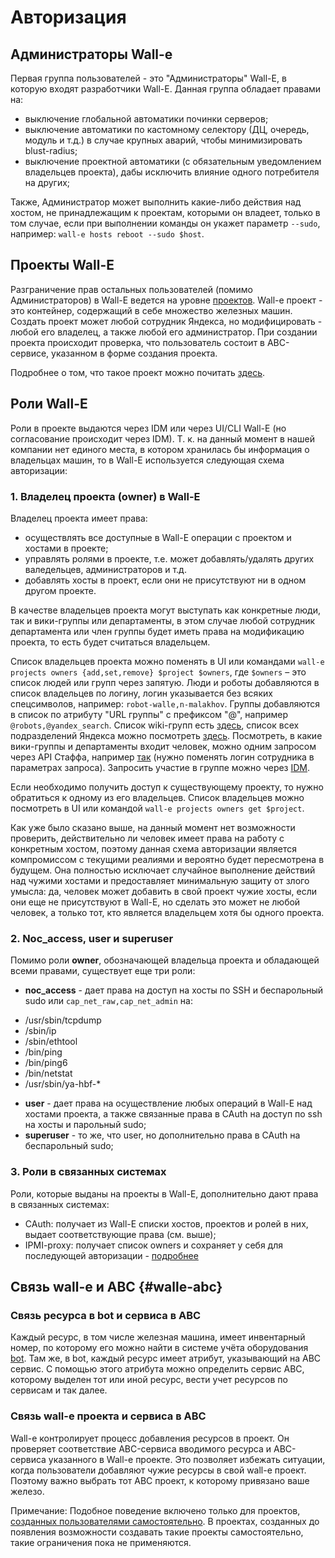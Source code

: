 # Авторизация

## Администраторы Wall-e
Первая группа пользователей - это "Администраторы" Wall-E, в которую входят разработчики Wall-E. Данная группа обладает правами на:
- выключение глобальной автоматики починки серверов;
- выключение автоматики по кастомному селектору (ДЦ, очередь, модуль и т.д.) в случае крупных аварий, чтобы минимизировать blust-radius;
- выключение проектной автоматики (с обязательным уведомлением владельцев проекта), дабы исключить влияние одного потребителя на других;

Также, Администратор может выполнить какие-либо действия над хостом, не принадлежащим к проектам, которыми он владеет, только в том случае, если при выполнении команды он укажет параметр `--sudo`, например: `wall-e hosts reboot --sudo $host`.

## Проекты Wall-E
Разграничение прав остальных пользователей (помимо Администраторов) в Wall-E ведется на уровне [проектов](projects.md). Wall-e проект - это контейнер, содержащий в себе множество железных машин. Создать проект может любой сотрудник Яндекса, но модифицировать - любой его владелец, а также любой его администратор. При создании проекта происходит проверка, что пользователь состоит в ABC-сервисе, указанном в форме создания проекта.

Подробнее о том, что такое проект можно почитать [здесь](projects.md).

## Роли Wall-E
Роли в проекте выдаются через IDM или через UI/CLI Wall-E (но согласование происходит через IDM).
Т. к. на данный момент в нашей компании нет единого места, в котором хранилась бы информация о владельцах машин, то в Wall-E используется следующая схема авторизации:
### 1. Владелец проекта (owner) в Wall-E
Владелец проекта имеет права: 
- осуществлять все доступные в Wall-E операции с проектом и хостами в проекте;
- управлять ролями в проекте, т.е. может добавлять/удалять других валедельцев, администраторов и т.д.
- добавлять хосты в проект, если они не присутствуют ни в одном другом проекте.

В качестве владельцев проекта могут выступать как конкретные люди, так и вики-группы или департаменты, в этом случае любой сотрудник департамента или член группы будет иметь права на модификацию проекта, то есть будет считаться владельцем.

Список владельцев проекта можно поменять в UI или командами `wall-e projects owners {add,set,remove} $project $owners`, где `$owners` – это список людей или групп через запятую. Люди и роботы добавляются в список владельцев по логину, логин указывается без всяких спецсимволов, например: `robot-walle,n-malakhov`. Группы добавляются в список по атрибуту "URL группы" с префиксом "@", например `@robots,@yandex_search`. Список wiki-групп есть [здесь](https://staff.yandex-team.ru/groups/), список всех подразделений Яндекса можно посмотреть [здесь](https://staff.yandex-team.ru/departments/). Посмотреть, в какие вики-группы и департаменты входит человек, можно одним запросом через API Стаффа, например [так](https://staff-api.yandex-team.ru/v3/person?_pretty=1&_one=1&_fields=groups.group.url,department_group.ancestors.url,department_group.url&login=robot-walle) (нужно поменять логин сотрудника в параметрах запроса). Запросить участие в группе можно через [IDM](https://idm.yandex-team.ru/system/staff#main=roles,rf=1,f-system=staff,f-status=active,sort-by=-updated,rf-scope=staff/groups).

Если необходимо получить доступ к существующему проекту, то нужно обратиться к одному из его владельцев. Список владельцев можно посмотреть в UI или командой `wall-e projects owners get $project`.

Как уже было сказано выше, на данный момент нет возможности проверить, действительно ли человек имеет права на работу с конкретным хостом, поэтому данная схема авторизации является компромиссом с текущими реалиями и вероятно будет пересмотрена в будущем. Она полностью исключает случайное выполнение действий над чужими хостами и предоставляет минимальную защиту от злого умысла: да, человек может добавить в свой проект чужие хосты, если они еще не присутствуют в Wall-E, но сделать это может не любой человек, а только тот, кто является владельцем хотя бы одного проекта.

### 2. Noc_access, user и superuser
Помимо роли **owner**, обозначающей владельца проекта и обладающей всеми правами, существует еще три роли: 
- **noc_access** - дает права на доступ на хосты по SSH и беспарольный sudo или `cap_net_raw,cap_net_admin` на:
* /usr/sbin/tcpdump
* /sbin/ip
* /sbin/ethtool
* /bin/ping
* /bin/ping6
* /bin/netstat
* /usr/sbin/ya-hbf-*

- **user** -  дает права на осуществление любых операций в Wall-E над хостами проекта, а также связанные права в CAuth на доступ по ssh на хосты и парольный sudo;
- **superuser** - то же, что user, но дополнительно права в CAuth на беспарольный sudo;

### 3. Роли в связанных системах
Роли, которые выданы на проекты в Wall-E, дополнительно дают права в связанных системах:
- CAuth: получает из Wall-E списки хостов, проектов и ролей в них, выдает соответствующие права (см. выше);
- IPMI-proxy: получает список owners и сохраняет у себя для последующей авторизации - [подробнее](https://wiki.yandex-team.ru/dca/services/ipmiproxy/auth/#wall-e)

## Связь wall-e и ABC {#walle-abc}

### Связь ресурса в bot и сервиса в ABC
Каждый ресурс, в том числе железная машина, имеет инвентарный номер, по которому его можно найти в системе учёта оборудования [bot](http://bot.yandex-team.ru/).
Там же, в bot, каждый ресурс имеет атрибут, указывающий на ABC сервис. С помощью этого атрибута можно определить сервис ABC, которому выделен тот или иной ресурс, вести учет ресурсов по сервисам и так далее.

### Связь wall-e проекта и сервиса в ABC
Wall-e контролирует процесс добавления ресурсов в проект. Он проверяет соответствие ABC-сервиса вводимого ресурса и ABC-сервиса указанного в Wall-e проекте. Это позволяет избежать ситуации, когда пользователи добавляют чужие ресурсы в свой wall-e проект.
Поэтому важно выбрать тот ABC проект, к которому привязано ваше железо.

Примечание: Подобное поведение включено только для проектов, [созданных пользователями самостоятельно](https://clubs.at.yandex-team.ru/wall-e/47). В проектах, созданных до появления возможности создавать такие проекты самостоятельно, такие ограничения пока не применяются.
